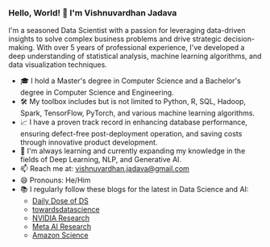 ### Hello, World! 👋 I'm Vishnuvardhan Jadava

I'm a seasoned Data Scientist with a passion for leveraging data-driven insights to solve complex business problems and drive strategic decision-making. With over 5 years of professional experience, I've developed a deep understanding of statistical analysis, machine learning algorithms, and data visualization techniques.

- 🎓 I hold a Master's degree in Computer Science and a Bachelor's degree in Computer Science and Engineering.
- 🛠️ My toolbox includes but is not limited to Python, R, SQL, Hadoop, Spark, TensorFlow, PyTorch, and various machine learning algorithms.
- 📈 I have a proven track record in enhancing database performance, ensuring defect-free post-deployment operation, and saving costs through innovative product development.
- 🌱 I'm always learning and currently expanding my knowledge in the fields of Deep Learning, NLP, and Generative AI.
- 📫 Reach me at: vishnuvardhan.jadava@gmail.com
- 😄 Pronouns: He/Him
- 📚 I regularly follow these blogs for the latest in Data Science and AI:
  - [Daily Dose of DS](https://www.blog.dailydoseofds.com/)
  - [towardsdatascience](https://towardsdatascience.com/)
  - [NVIDIA Research](https://www.nvidia.com/en-us/research/)
  - [Meta AI Research](https://ai.meta.com/research/)
  - [Amazon Science](https://www.amazon.science/)
